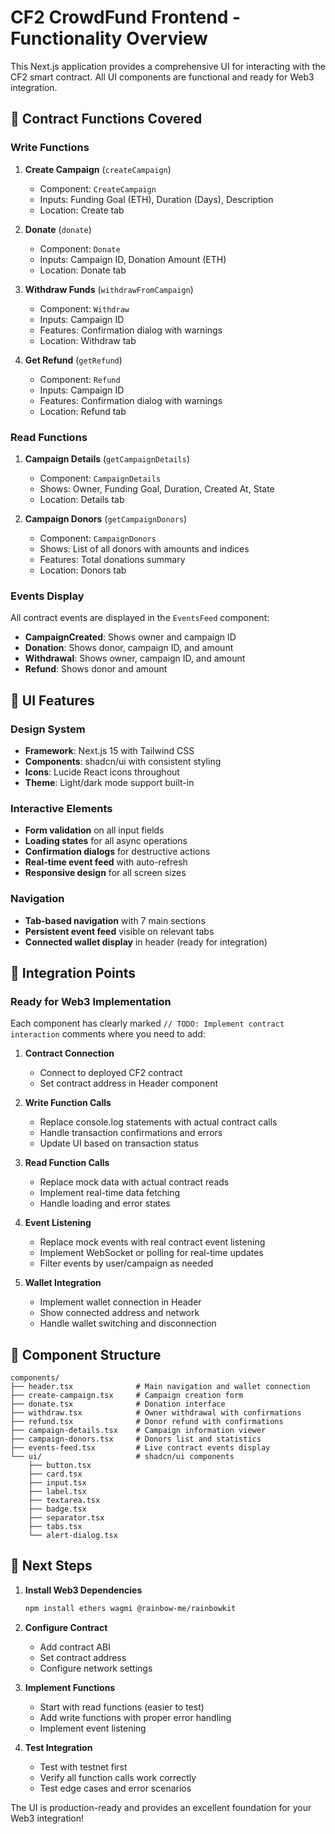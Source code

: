 # CF2 CrowdFund Frontend - Functionality Overview

This Next.js application provides a comprehensive UI for interacting with the CF2 smart contract. All UI components are functional and ready for Web3 integration.

## 🔧 Contract Functions Covered

### Write Functions
1. **Create Campaign** (`createCampaign`)
   - Component: `CreateCampaign`
   - Inputs: Funding Goal (ETH), Duration (Days), Description
   - Location: Create tab

2. **Donate** (`donate`)
   - Component: `Donate`
   - Inputs: Campaign ID, Donation Amount (ETH)
   - Location: Donate tab

3. **Withdraw Funds** (`withdrawFromCampaign`)
   - Component: `Withdraw`
   - Inputs: Campaign ID
   - Features: Confirmation dialog with warnings
   - Location: Withdraw tab

4. **Get Refund** (`getRefund`)
   - Component: `Refund`
   - Inputs: Campaign ID
   - Features: Confirmation dialog with warnings
   - Location: Refund tab

### Read Functions
1. **Campaign Details** (`getCampaignDetails`)
   - Component: `CampaignDetails`
   - Shows: Owner, Funding Goal, Duration, Created At, State
   - Location: Details tab

2. **Campaign Donors** (`getCampaignDonors`)
   - Component: `CampaignDonors`
   - Shows: List of all donors with amounts and indices
   - Features: Total donations summary
   - Location: Donors tab

### Events Display
All contract events are displayed in the `EventsFeed` component:
- **CampaignCreated**: Shows owner and campaign ID
- **Donation**: Shows donor, campaign ID, and amount
- **Withdrawal**: Shows owner, campaign ID, and amount
- **Refund**: Shows donor and amount

## 🎨 UI Features

### Design System
- **Framework**: Next.js 15 with Tailwind CSS
- **Components**: shadcn/ui with consistent styling
- **Icons**: Lucide React icons throughout
- **Theme**: Light/dark mode support built-in

### Interactive Elements
- **Form validation** on all input fields
- **Loading states** for all async operations
- **Confirmation dialogs** for destructive actions
- **Real-time event feed** with auto-refresh
- **Responsive design** for all screen sizes

### Navigation
- **Tab-based navigation** with 7 main sections
- **Persistent event feed** visible on relevant tabs
- **Connected wallet display** in header (ready for integration)

## 🔌 Integration Points

### Ready for Web3 Implementation

Each component has clearly marked `// TODO: Implement contract interaction` comments where you need to add:

1. **Contract Connection**
   - Connect to deployed CF2 contract
   - Set contract address in Header component

2. **Write Function Calls**
   - Replace console.log statements with actual contract calls
   - Handle transaction confirmations and errors
   - Update UI based on transaction status

3. **Read Function Calls**
   - Replace mock data with actual contract reads
   - Implement real-time data fetching
   - Handle loading and error states

4. **Event Listening**
   - Replace mock events with real contract event listening
   - Implement WebSocket or polling for real-time updates
   - Filter events by user/campaign as needed

5. **Wallet Integration**
   - Implement wallet connection in Header
   - Show connected address and network
   - Handle wallet switching and disconnection

## 📁 Component Structure

```
components/
├── header.tsx              # Main navigation and wallet connection
├── create-campaign.tsx     # Campaign creation form
├── donate.tsx              # Donation interface
├── withdraw.tsx            # Owner withdrawal with confirmations
├── refund.tsx              # Donor refund with confirmations
├── campaign-details.tsx    # Campaign information viewer
├── campaign-donors.tsx     # Donors list and statistics
├── events-feed.tsx         # Live contract events display
└── ui/                     # shadcn/ui components
    ├── button.tsx
    ├── card.tsx
    ├── input.tsx
    ├── label.tsx
    ├── textarea.tsx
    ├── badge.tsx
    ├── separator.tsx
    ├── tabs.tsx
    └── alert-dialog.tsx
```

## 🚀 Next Steps

1. **Install Web3 Dependencies**
   ```bash
   npm install ethers wagmi @rainbow-me/rainbowkit
   ```

2. **Configure Contract**
   - Add contract ABI
   - Set contract address
   - Configure network settings

3. **Implement Functions**
   - Start with read functions (easier to test)
   - Add write functions with proper error handling
   - Implement event listening

4. **Test Integration**
   - Test with testnet first
   - Verify all function calls work correctly
   - Test edge cases and error scenarios

The UI is production-ready and provides an excellent foundation for your Web3 integration!